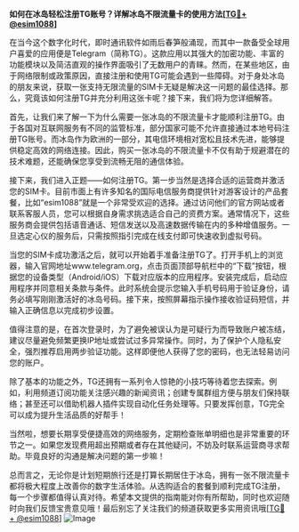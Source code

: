 **如何在冰岛轻松注册TG账号？详解冰岛不限流量卡的使用方法[[TG💪+ @esim1088](https://t.me/s/esim1088)]**

在当今这个数字化时代，即时通讯软件如雨后春笋般涌现，而其中一款备受全球用户喜爱的应用便是Telegram（简称TG）。这款应用以其强大的加密功能、丰富的功能模块以及简洁直观的操作界面吸引了无数用户的青睐。然而，在某些地区，由于网络限制或政策原因，直接注册和使用TG可能会遇到一些障碍。对于身处冰岛的朋友来说，获取一张支持无限流量的SIM卡无疑是解决这一问题的最佳选择。那么，究竟该如何注册TG并充分利用这张卡呢？接下来，我们将为您详细解答。

首先，让我们来了解一下为什么需要一张冰岛的不限流量卡才能顺利注册TG。由于各国对互联网服务有不同的监管标准，部分国家可能不允许直接通过本地号码注册TG账号。而冰岛作为欧洲的一部分，其电信环境相对宽松且技术先进，能够提供稳定高效的网络连接。因此，购买一张冰岛的不限流量卡不仅有助于规避潜在的技术难题，还能确保您享受到流畅无阻的通信体验。

接下来，我们进入正题——如何注册TG。第一步当然是选择合适的运营商并激活您的SIM卡。目前市面上有许多知名的国际电信服务商提供针对游客设计的产品套餐，比如“esim1088”就是一个非常受欢迎的选择。通过访问他们的官方网站或者联系客服人员，您可以根据自身需求挑选适合自己的资费方案。通常情况下，这些服务商会提供包括语音通话、短信发送以及高速数据传输在内的多种增值服务。一旦选定心仪的服务后，只需按照指引完成在线支付即可快速收到虚拟号码。

当您的SIM卡成功激活之后，就可以开始着手准备注册TG了。打开手机上的浏览器，输入官网地址www.telegram.org，点击页面顶部导航栏中的“下载”按钮，根据您的设备类型（Android/iOS）下载对应版本的应用程序。安装完成后，启动应用程序并同意相关条款与条件。此时系统会提示您输入手机号码用于验证身份，请务必填写刚刚激活好的冰岛号码。接下来，按照屏幕指示操作接收验证码短信，并输入正确信息以完成初步设置。

值得注意的是，在首次登录时，为了避免被误认为是可疑行为而导致账户被冻结，建议尽量避免频繁更换IP地址或尝试过多异常操作。同时，为了保护个人隐私安全，强烈推荐启用两步验证功能。这样即便他人获得了您的密码，也无法轻易访问您的账户。

除了基本的功能之外，TG还拥有一系列令人惊艳的小技巧等待着您去探索。例如，利用频道订阅功能关注感兴趣的新闻资讯；创建专属群组方便与朋友们保持联络；甚至还可以借助机器人插件实现自动化任务处理等。只要发挥创意，TG完全可以成为提升生活品质的好帮手！

当然啦，想要长期享受便捷高效的网络服务，定期检查账单明细也是非常重要的环节之一。如果您发现费用超出预期或者存在其他疑问，不妨及时联系运营商寻求帮助。毕竟良好的沟通是解决问题的第一步嘛！

总而言之，无论你是计划短期旅行还是打算长期居住于冰岛，拥有一张不限流量卡都将极大程度上改善你的数字生活体验。从选购适合的套餐到顺利完成TG注册，每一个步骤都值得认真对待。希望本文提供的指南能对你有所帮助，同时也欢迎随时向我们反馈宝贵意见哦！最后别忘了关注我们的频道获取更多实用资讯哦[[TG💪+ @esim1088](https://t.me/s/esim1088)] ![Image](https://i.postimg.cc/4NQfJmqS/Snipaste-2025-05-13-00-14-12.png)